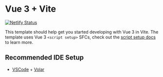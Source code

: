 # Vue 3 + Vite
[![Netlify Status](https://api.netlify.com/api/v1/badges/eeaf5e23-0e71-49d5-a077-f8346c423cdd/deploy-status)](https://app.netlify.com/sites/heuristic-dubinsky-b82553/deploys)

This template should help get you started developing with Vue 3 in Vite. The template uses Vue 3 `<script setup>` SFCs, check out the [script setup docs](https://v3.vuejs.org/api/sfc-script-setup.html#sfc-script-setup) to learn more.

## Recommended IDE Setup

- [VSCode](https://code.visualstudio.com/) + [Volar](https://marketplace.visualstudio.com/items?itemName=johnsoncodehk.volar)
